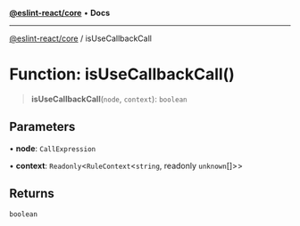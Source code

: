 [**@eslint-react/core**](../README.md) • **Docs**

***

[@eslint-react/core](../README.md) / isUseCallbackCall

# Function: isUseCallbackCall()

> **isUseCallbackCall**(`node`, `context`): `boolean`

## Parameters

• **node**: `CallExpression`

• **context**: `Readonly`\<`RuleContext`\<`string`, readonly `unknown`[]\>\>

## Returns

`boolean`
